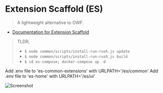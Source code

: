 # Extension Scaffold (ES)

> A lightweight alternative to OWF.

* [Documentation for Extension Scaffold](./documentation/SUMMARY.md)

> TLDR; 
> * `$ node common/scripts/install-run-rush.js update`
> * `$ node common/scripts/install-run-rush.js build`
> * `$ cd es-compose; docker-compose up -d`

Add .env file to 'es-common-extensions' with URLPATH='/es/common'
Add .env file to 'es-home' with URLPATH='/es/ui'

![Screenshot](out/screenshot.png)

